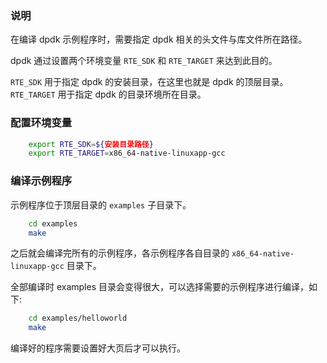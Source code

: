 
### 说明

在编译 dpdk 示例程序时，需要指定 dpdk 相关的头文件与库文件所在路径。

dpdk 通过设置两个环境变量 `RTE_SDK` 和 `RTE_TARGET` 来达到此目的。

`RTE_SDK` 用于指定 dpdk 的安装目录，在这里也就是 dpdk 的顶层目录。
`RTE_TARGET` 用于指定 dpdk 的目录环境所在目录。

### 配置环境变量
```sh
    export RTE_SDK=${安装目录路径}
    export RTE_TARGET=x86_64-native-linuxapp-gcc
```

### 编译示例程序

示例程序位于顶层目录的 `examples` 子目录下。
```sh
    cd examples
    make
```
之后就会编译完所有的示例程序，各示例程序各自目录的 `x86_64-native-linuxapp-gcc` 目录下。

全部编译时 examples 目录会变得很大，可以选择需要的示例程序进行编译，如下:
```sh
    cd examples/helloworld
    make
```

编译好的程序需要设置好大页后才可以执行。